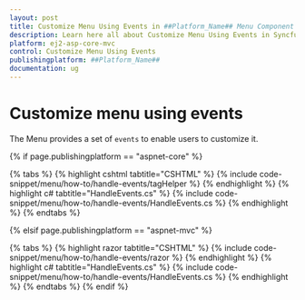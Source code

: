 ```yaml
---
layout: post
title: Customize Menu Using Events in ##Platform_Name## Menu Component
description: Learn here all about Customize Menu Using Events in Syncfusion ##Platform_Name## Menu component and more.
platform: ej2-asp-core-mvc
control: Customize Menu Using Events
publishingplatform: ##Platform_Name##
documentation: ug
---
```


# Customize menu using events

The Menu provides a set of `events` to enable users to customize it.

{% if page.publishingplatform == "aspnet-core" %}

{% tabs %}
{% highlight cshtml tabtitle="CSHTML" %}
{% include code-snippet/menu/how-to/handle-events/tagHelper %}
{% endhighlight %}
{% highlight c# tabtitle="HandleEvents.cs" %}
{% include code-snippet/menu/how-to/handle-events/HandleEvents.cs %}
{% endhighlight %}
{% endtabs %}

{% elsif page.publishingplatform == "aspnet-mvc" %}

{% tabs %}
{% highlight razor tabtitle="CSHTML" %}
{% include code-snippet/menu/how-to/handle-events/razor %}
{% endhighlight %}
{% highlight c# tabtitle="HandleEvents.cs" %}
{% include code-snippet/menu/how-to/handle-events/HandleEvents.cs %}
{% endhighlight %}
{% endtabs %}
{% endif %}


